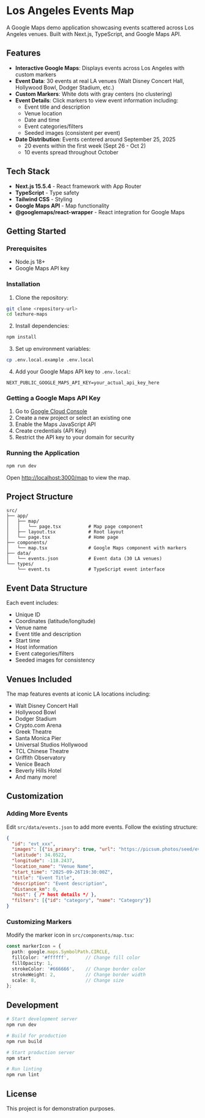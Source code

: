 # Los Angeles Events Map

A Google Maps demo application showcasing events scattered across Los Angeles venues. Built with Next.js, TypeScript, and Google Maps API.

## Features

- **Interactive Google Maps**: Displays events across Los Angeles with custom markers
- **Event Data**: 30 events at real LA venues (Walt Disney Concert Hall, Hollywood Bowl, Dodger Stadium, etc.)
- **Custom Markers**: White dots with gray centers (no clustering)
- **Event Details**: Click markers to view event information including:
  - Event title and description
  - Venue location
  - Date and time
  - Event categories/filters
  - Seeded images (consistent per event)
- **Date Distribution**: Events centered around September 25, 2025
  - 20 events within the first week (Sept 26 - Oct 2)
  - 10 events spread throughout October

## Tech Stack

- **Next.js 15.5.4** - React framework with App Router
- **TypeScript** - Type safety
- **Tailwind CSS** - Styling
- **Google Maps API** - Map functionality
- **@googlemaps/react-wrapper** - React integration for Google Maps

## Getting Started

### Prerequisites

- Node.js 18+ 
- Google Maps API key

### Installation

1. Clone the repository:
```bash
git clone <repository-url>
cd lezhure-maps
```

2. Install dependencies:
```bash
npm install
```

3. Set up environment variables:
```bash
cp .env.local.example .env.local
```

4. Add your Google Maps API key to `.env.local`:
```
NEXT_PUBLIC_GOOGLE_MAPS_API_KEY=your_actual_api_key_here
```

### Getting a Google Maps API Key

1. Go to [Google Cloud Console](https://console.cloud.google.com/)
2. Create a new project or select an existing one
3. Enable the Maps JavaScript API
4. Create credentials (API Key)
5. Restrict the API key to your domain for security

### Running the Application

```bash
npm run dev
```

Open [http://localhost:3000/map](http://localhost:3000/map) to view the map.

## Project Structure

```
src/
├── app/
│   ├── map/
│   │   └── page.tsx          # Map page component
│   ├── layout.tsx            # Root layout
│   └── page.tsx              # Home page
├── components/
│   └── map.tsx               # Google Maps component with markers
├── data/
│   └── events.json           # Event data (30 LA venues)
└── types/
    └── event.ts              # TypeScript event interface
```

## Event Data Structure

Each event includes:
- Unique ID
- Coordinates (latitude/longitude)
- Venue name
- Event title and description
- Start time
- Host information
- Event categories/filters
- Seeded images for consistency

## Venues Included

The map features events at iconic LA locations including:
- Walt Disney Concert Hall
- Hollywood Bowl
- Dodger Stadium
- Crypto.com Arena
- Greek Theatre
- Santa Monica Pier
- Universal Studios Hollywood
- TCL Chinese Theatre
- Griffith Observatory
- Venice Beach
- Beverly Hills Hotel
- And many more!

## Customization

### Adding More Events

Edit `src/data/events.json` to add more events. Follow the existing structure:

```json
{
  "id": "evt_xxx",
  "images": [{"is_primary": true, "url": "https://picsum.photos/seed/evtxxx/400/300"}],
  "latitude": 34.0522,
  "longitude": -118.2437,
  "location_name": "Venue Name",
  "start_time": "2025-09-26T19:30:00Z",
  "title": "Event Title",
  "description": "Event description",
  "distance_km": 0,
  "host": { /* host details */ },
  "filters": [{"id": "category", "name": "Category"}]
}
```

### Customizing Markers

Modify the marker icon in `src/components/map.tsx`:

```typescript
const markerIcon = {
  path: google.maps.SymbolPath.CIRCLE,
  fillColor: '#ffffff',      // Change fill color
  fillOpacity: 1,
  strokeColor: '#666666',    // Change border color
  strokeWeight: 2,           // Change border width
  scale: 8,                  // Change size
};
```

## Development

```bash
# Start development server
npm run dev

# Build for production
npm run build

# Start production server
npm start

# Run linting
npm run lint
```

## License

This project is for demonstration purposes.
